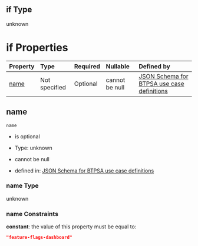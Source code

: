 ## if Type

unknown

# if Properties

| Property      | Type          | Required | Nullable       | Defined by                                                                                                                                                                                                        |
| :------------ | :------------ | :------- | :------------- | :---------------------------------------------------------------------------------------------------------------------------------------------------------------------------------------------------------------- |
| [name](#name) | Not specified | Optional | cannot be null | [JSON Schema for BTPSA use case definitions](btpsa-usecase-properties-services-items-allof-2-then-allof-20-if-properties-name.md "undefined#/properties/services/items/allOf/2/then/allOf/20/if/properties/name") |

## name



`name`

*   is optional

*   Type: unknown

*   cannot be null

*   defined in: [JSON Schema for BTPSA use case definitions](btpsa-usecase-properties-services-items-allof-2-then-allof-20-if-properties-name.md "undefined#/properties/services/items/allOf/2/then/allOf/20/if/properties/name")

### name Type

unknown

### name Constraints

**constant**: the value of this property must be equal to:

```json
"feature-flags-dashboard"
```
